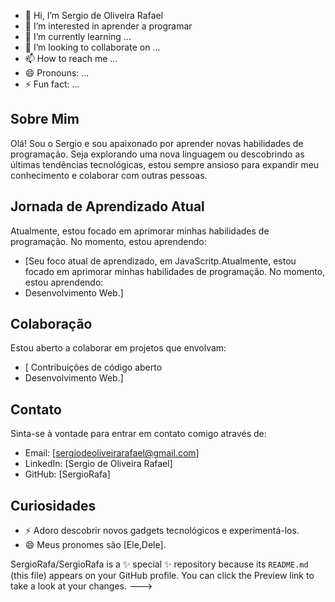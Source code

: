 - 👋 Hi, I’m Sergio de Oliveira Rafael
- 👀 I’m interested in aprender a programar
- 🌱 I’m currently learning ...
- 💞️ I’m looking to collaborate on ...
- 📫 How to reach me ...
- 😄 Pronouns: ...
- ⚡ Fun fact: ...
   


## Sobre Mim
Olá! Sou o Sergio e sou apaixonado por aprender novas habilidades de programação. Seja explorando uma nova linguagem ou descobrindo as últimas tendências tecnológicas, estou sempre ansioso para expandir meu conhecimento e colaborar com outras pessoas.

## Jornada de Aprendizado Atual
Atualmente, estou focado em aprimorar minhas habilidades de programação. No momento, estou aprendendo:
- [Seu foco atual de aprendizado,  em JavaScritp.Atualmente, estou focado em aprimorar minhas habilidades de programação. No momento, estou aprendendo:
- Desenvolvimento Web.]

## Colaboração
Estou aberto a colaborar em projetos que envolvam:
- [ Contribuições de código aberto
- Desenvolvimento Web.]

## Contato
Sinta-se à vontade para entrar em contato comigo através de:
- Email: [sergiodeoliveirarafael@gmail.com]
- LinkedIn: [Sergio de Oliveira Rafael]
- GitHub: [SergioRafa]

## Curiosidades
- ⚡ Adoro descobrir novos gadgets tecnológicos e experimentá-los.
- 😄 Meus pronomes são [Ele,Dele].


SergioRafa/SergioRafa is a ✨ special ✨ repository because its `README.md` (this file) appears on your GitHub profile.
You can click the Preview link to take a look at your changes.
--->
